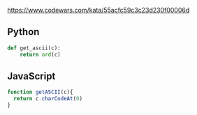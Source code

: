 https://www.codewars.com/kata/55acfc59c3c23d230f00006d

## Python
```python
def get_ascii(c):
    return ord(c)
```

## JavaScript
```js
function getASCII(c){
  return c.charCodeAt(0)
}
```
